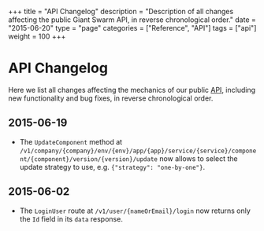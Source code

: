 +++
title = "API Changelog"
description = "Description of all changes affecting the public Giant Swarm API, in reverse chronological order."
date = "2015-06-20"
type = "page"
categories = ["Reference", "API"]
tags = ["api"]
weight = 100
+++

# API Changelog

Here we list all changes affecting the mechanics of our public [API](/reference/api/), including new functionality and bug fixes, in reverse chronological order.

## 2015-06-19

* The `UpdateComponent` method at `/v1/company/{company}/env/{env}/app/{app}/service/{service}/component/{component}/version/{version}/update` now allows to select the update strategy to use, e.g. `{"strategy": "one-by-one"}`.

## 2015-06-02

* The `LoginUser` route at `/v1/user/{nameOrEmail}/login` now returns only the `Id` field in its `data` response.
